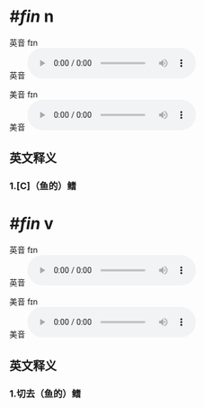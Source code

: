 # ***\#fin*** n
英音 fɪn  
英音
<audio src="./media/Fin1_AAC.aac" controls="controls"></audio>

美音 fɪn  
美音
<audio src="./media/Fin2_AAC.aac" controls="controls"></audio>



  

英文释义
---
### 1.**[C]（鱼的）鳍**  


# ***\#fin*** v
英音 fɪn  
英音
<audio src="./media/Fin1_AAC.aac" controls="controls"></audio>

美音 fɪn  
美音
<audio src="./media/Fin2_AAC.aac" controls="controls"></audio>



  

英文释义
---
### 1.**切去（鱼的）鳍**  


